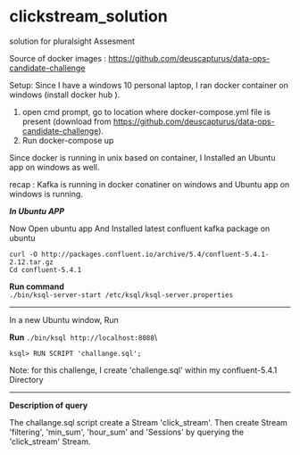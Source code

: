 # clickstream_solution
solution for pluralsight Assesment

Source of docker images : https://github.com/deuscapturus/data-ops-candidate-challenge

Setup: Since I have a windows 10 personal laptop, I ran docker container on windows (install docker hub ).

1. open cmd prompt, go to location where docker-compose.yml file is present (download from https://github.com/deuscapturus/data-ops-candidate-challenge). 
2. Run docker-compose up

Since docker is running in unix based on container, I Installed an Ubuntu app on windows as well.

recap : Kafka is running in docker conatiner on windows and Ubuntu app on windows is running.

***In Ubuntu APP***

Now Open ubuntu app And Installed latest confluent kafka package on ubuntu

`curl -O http://packages.confluent.io/archive/5.4/confluent-5.4.1-2.12.tar.gz`\
`Cd confluent-5.4.1`

**Run command**\
`./bin/ksql-server-start /etc/ksql/ksql-server.properties`

---

In a new Ubuntu window, Run

**Run** 
`./bin/ksql http://localhost:8088`\

`ksql> RUN SCRIPT 'challange.sql';`

Note: for this challenge, I create 'challenge.sql' within my confluent-5.4.1 Directory

---
**Description of query**

The challange.sql script create a Stream 'click_stream'. Then create Stream 'filtering', 'min_sum', 'hour_sum' and 'Sessions' by querying the 'click_stream' Stream.




